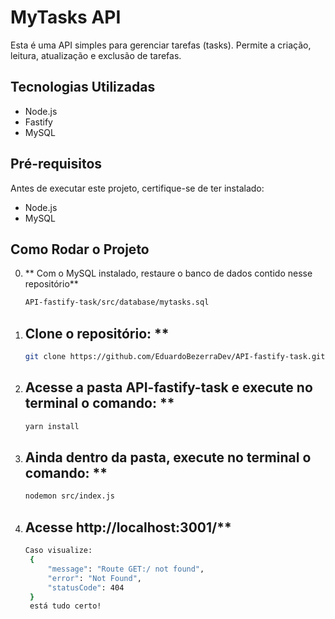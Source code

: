 # MyTasks API

Esta é uma API simples para gerenciar tarefas (tasks). Permite a criação, leitura, atualização e exclusão de tarefas.

## Tecnologias Utilizadas

- Node.js
- Fastify
- MySQL

## Pré-requisitos

Antes de executar este projeto, certifique-se de ter instalado:

- Node.js
- MySQL

## Como Rodar o Projeto
0. ** Com o MySQL instalado, restaure o banco de dados contido nesse repositório**
    ```bash
    API-fastify-task/src/database/mytasks.sql
   

1. ## Clone o repositório: **

   ```bash
   git clone https://github.com/EduardoBezerraDev/API-fastify-task.git
   
2. ## Acesse a pasta API-fastify-task e execute no terminal o comando: **

   ```bash
   yarn install

3. ## Ainda dentro da pasta, execute no terminal o comando: **

   ```bash
   nodemon src/index.js 

4. ## Acesse http://localhost:3001/**

   ```bash
   Caso visualize: 
    {
        "message": "Route GET:/ not found",
        "error": "Not Found",
        "statusCode": 404
    }
    está tudo certo!
